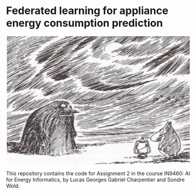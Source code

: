 # Federated learning for appliance energy consumption prediction
<p align="center">
  <img width="500" height="350" src="img/groke.jpg">
  <br>
</p>

This repository contains the code for Assignment 2 in the course IN9460: AI for Energy Informatics, by Lucas Georges Gabriel Charpentier and Sondre Wold.
